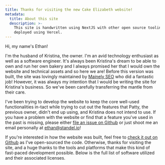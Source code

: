 ```yaml
---
title: Thanks for visiting the new Cake Elizabeth website!
metadata:
  title: About this site
  description: >-
    This site is handwritten using NextJS with other open source tooling and
    deployed using Vercel.
---
```


Hi, my name's Ethan!

I'm the husband of Kristina, the owner. I'm an avid technology enthusiast as well as a software engineer. It's always been Kristina's dream to be able to own and run her own bakery and I always promised her that I would own the website and technical assets and so here we are! Before this version was built, the site was lovingly maintained by [Mainely SEO](https://www.mainelyseo.com/) who did a fantastic job! However, it was always my intention that I would be writing the site for Kristina's business. So we've been carefully transferring the mantle from their care.

I've been trying to develop the website to keep the core well-used functionalities in-tact while trying to cut out the features that Patty, the previous owner, didn't end up using, and Kristina does not intend to use. If you have a problem with the website or find that a feature you've used in the past is missing, please either [file an issue on Github](https://github.com/EthanStandel/cakeelizabethdotcom/issues) or just shoot me an email personally at [ethan@standel.io](mailto:ethan@standel.io)!

If you're interested in how the website was built, feel free to [check it out on Github](https://github.com/EthanStandel/cakeelizabethdotcom) as I've open-sourced the code. Otherwise, thanks for visiting the site, and a huge thanks to the tools and platforms that make this kind of fast-paced development possible. Below is the full list of software utilized and their associated licenses.
